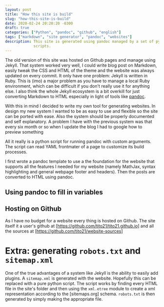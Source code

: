 ```yaml
---
layout: post
title: "How this site is build"
slug: "how-this-site-is-build"
date: 2020-02-24 20:20:20 -0300
draft: true
categories: ["Python", "pandoc", "github", "english"]
tags: ["markdown", "site generator", "pandoc", "websites"]
description: This site is generated using pandoc managed by a set of python
             scripts.
---
```


The old version of this site was hosted on Github pages and manage using Jekyll.
That system worked very well, I could write blog post on Markdown, easily tweak
the CSS and HTML of the theme and the website was always updated on every
commit. It only have one problem: Jekyll is written in Ruby. This is (imo) a
major problem as you have to manage a local Ruby environment, which can be
difficult if you don't really use it for anything else. I also think the whole
Jekyll ecosystem is a bit overkill for just converting Markdown to HTML
especially in light of tools like [pandoc](https://pandoc.org).

With this in mind I decided to write my own tool for generating websites. In
design my new system I wanted to be as easy to use and flexible so the site can
be ported with ease. Also the system should be properly documented and self
explanatory. A problem I have with the previous system was that every six month
or so when I update the blog I had to google how to preview something

All it really is a python script for running pandoc with custom arguments. The
script can read YAML frontmater of a page to customize its build processes.

I first wrote a pandoc template to use a the foundation for the website that
supports all the features I needed for my website (namely MathJax, syntax
highlighting and general webpage footer and headers). Then the posts are
converted to HTML using pandoc.

## Using pandoc to fill in variables



## Hosting on Github

As I have no budget for a website every thing is hosted on Github. The site
itself it a user's github at [https://github.com/tito21/tito21.github.io] and
all the sources at [https://github.com/tito21/website-sources]


# Extra: generating `robots.txt` and `sitemap.xml`

One of the true advantages of a system like Jekyll is the ability to easily add
plugins. A `sitemap.xml` is generated with the website. Hopefully this can be
replaced with a pure python script. The script works by finding every HTML file
in the site's folder and then using the `xml.etree` module to create a xml
representation according to the [sitemaps.org] schema. `robots.txt` is then
generated by simply making the appropriate file.

<script src="https://gist.github.com/tito21/f9ae856eee2f3f41b4da1490238a9097.js"></script>
